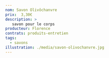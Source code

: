 ```yaml
---
nom: Savon Olivôchanvre
prix:  3,30€
description: >
   savon pour le corps
producteur: Florence
contrats: produits-entretien
tags: 
  - savons
illustration: ./media/savon-olivochanvre.jpg
---
```


